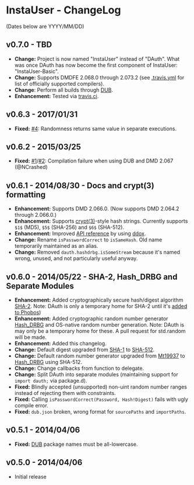InstaUser - ChangeLog
=====================

(Dates below are YYYY/MM/DD)

v0.7.0 - TBD
-------------------
- **Change:** Project is now named "InstaUser" instead of "DAuth". What was
once DAuth has now become the first component of InstaUser: "InstaUser-Basic".
- **Change:** Supports DMDFE 2.068.0 through 2.073.2 (see
[.travis.yml](https://github.com/Abscissa/InstaUser/blob/master/.travis.yml)
for list of officially supported compilers).
- **Change**: Perform all builds through [DUB](http://code.dlang.org/getting_started).
- **Enhancement:** Tested via [travis.ci](https://travis-ci.org/).

v0.6.3 - 2017/01/31
-------------------
- **Fixed:** [#4](https://github.com/Abscissa/DAuth/issues/4):
Randomness returns same value in separate executions.

v0.6.2 - 2015/03/25
-------------------
- **Fixed:**
[#1](https://github.com/Abscissa/InstaUser/issues/1)/[#2](https://github.com/Abscissa/InstaUser/issues/2):
Compilation failure when using DUB and DMD 2.067 (@NCrashed)

v0.6.1 - 2014/08/30 - Docs and crypt(3) formatting
-------------------
- **Enhancement:** Supports DMD 2.066.0. (Now supports DMD 2.064.2 through 2.066.0.)
- **Enhancement:** Supports [crypt(3)](https://en.wikipedia.org/wiki/Crypt_(C))-style
hash strings. Currently supports ```$1$``` (MD5), ```$5$``` (SHA-256) and ```$6$``` (SHA-512).
- **Enhancement:** Improved [API reference](http://semitwist.com/dauth/) by
using [ddox](https://github.com/rejectedsoftware/ddox).
- **Change:** Rename ```isPasswordCorrect``` to ```isSameHash```. Old name
temporarily maintained as an alias.
- **Change:** Removed ```dauth.hashdrbg.isSomeStream``` because it's named
 wrong, unused, and not particularly useful anyway.

v0.6.0 - 2014/05/22 - SHA-2, Hash_DRBG and Separate Modules
-------------------
- **Enhancement:** Added cryptographically secure hash/digest algorithm
[SHA-2](http://en.wikipedia.org/wiki/Sha2). Note: DAuth is only a temporary
home for SHA-2 until it's
[added to Phobos](https://github.com/D-Programming-Language/phobos/pull/2129))
- **Enhancement:** Added cryptographic random number generator
[Hash_DRBG](http://csrc.nist.gov/publications/nistpubs/800-90A/SP800-90A.pdf)
and OS-native random number generation. Note: DAuth is may only be a temporary home for these. A pull request for std.random will be made.
- **Enhancement:** Added this changelog.
- **Change:** Default digest upgraded from [SHA-1](http://en.wikipedia.org/wiki/SHA-1)
to [SHA-512](http://en.wikipedia.org/wiki/Sha2).
- **Change:** Default random number generator upgraded from
[Mt19937](http://dlang.org/phobos/std_random.html#Mt19937) to [Hash_DRBG](http://csrc.nist.gov/publications/nistpubs/800-90A/SP800-90A.pdf) using SHA-512.
- **Change:** Change callbacks from function to delegate.
- **Change:** Split DAuth into separate modules (maintaining support for
```import dauth;``` via package.d).
- **Fixed:** Blindly accepted (unsupported) non-uint random number ranges
instead of rejecting them with constraints.
- **Fixed:** Calling ```isPasswordCorrect(Password, Hash!Digest)``` fails with
ugly compile error.
- **Fixed:** ```dub.json``` broken, wrong format for ```sourcePaths``` and ```importPaths```.

v0.5.1 - 2014/04/06
-------------------
- **Fixed:** [DUB](http://code.dlang.org/getting_started) package names must be all-lowercase.

v0.5.0 - 2014/04/06
-------------------
- Initial release
